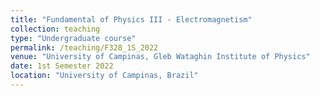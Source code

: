 ```yaml
---
title: "Fundamental of Physics III - Electromagnetism"
collection: teaching
type: "Undergraduate course"
permalink: /teaching/F328_1S_2022
venue: "University of Campinas, Gleb Wataghin Institute of Physics"
date: 1st Semester 2022
location: "University of Campinas, Brazil"
---
```


<!-- This is a description of a teaching experience. You can use markdown like any other post.

Heading 1
======

Heading 2
======

Heading 3
====== -->